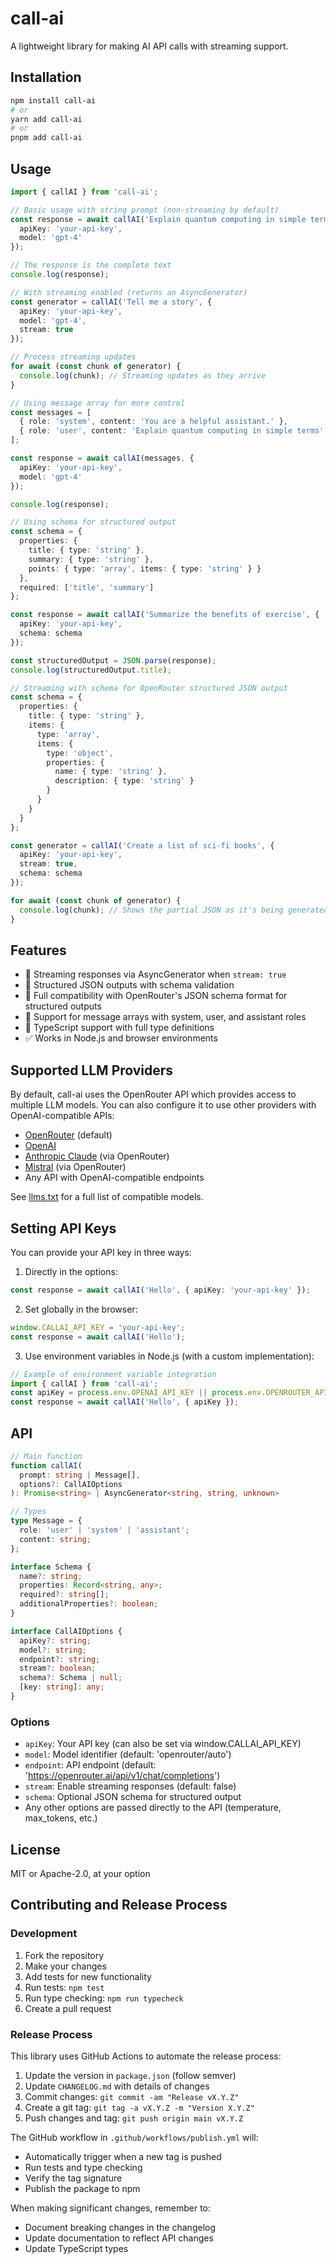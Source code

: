 # call-ai

A lightweight library for making AI API calls with streaming support.

## Installation

```bash
npm install call-ai
# or
yarn add call-ai
# or
pnpm add call-ai
```

## Usage

```typescript
import { callAI } from 'call-ai';

// Basic usage with string prompt (non-streaming by default)
const response = await callAI('Explain quantum computing in simple terms', {
  apiKey: 'your-api-key',
  model: 'gpt-4'
});

// The response is the complete text
console.log(response);

// With streaming enabled (returns an AsyncGenerator)
const generator = callAI('Tell me a story', {
  apiKey: 'your-api-key',
  model: 'gpt-4',
  stream: true
});

// Process streaming updates
for await (const chunk of generator) {
  console.log(chunk); // Streaming updates as they arrive
}

// Using message array for more control
const messages = [
  { role: 'system', content: 'You are a helpful assistant.' },
  { role: 'user', content: 'Explain quantum computing in simple terms' }
];

const response = await callAI(messages, {
  apiKey: 'your-api-key',
  model: 'gpt-4'
});

console.log(response);

// Using schema for structured output
const schema = {
  properties: {
    title: { type: 'string' },
    summary: { type: 'string' },
    points: { type: 'array', items: { type: 'string' } }
  },
  required: ['title', 'summary']
};

const response = await callAI('Summarize the benefits of exercise', {
  apiKey: 'your-api-key',
  schema: schema
});

const structuredOutput = JSON.parse(response);
console.log(structuredOutput.title);

// Streaming with schema for OpenRouter structured JSON output
const schema = {
  properties: {
    title: { type: 'string' },
    items: { 
      type: 'array', 
      items: { 
        type: 'object',
        properties: {
          name: { type: 'string' },
          description: { type: 'string' }
        }
      } 
    }
  }
};

const generator = callAI('Create a list of sci-fi books', {
  apiKey: 'your-api-key',
  stream: true,
  schema: schema
});

for await (const chunk of generator) {
  console.log(chunk); // Shows the partial JSON as it's being generated
}
```

## Features

- 🔄 Streaming responses via AsyncGenerator when `stream: true`
- 🧩 Structured JSON outputs with schema validation
- 🔌 Full compatibility with OpenRouter's JSON schema format for structured outputs
- 📝 Support for message arrays with system, user, and assistant roles
- 🔧 TypeScript support with full type definitions
- ✅ Works in Node.js and browser environments

## Supported LLM Providers

By default, call-ai uses the OpenRouter API which provides access to multiple LLM models. You can also configure it to use other providers with OpenAI-compatible APIs:

- [OpenRouter](https://openrouter.ai/) (default)
- [OpenAI](https://openai.com/)
- [Anthropic Claude](https://www.anthropic.com/) (via OpenRouter)
- [Mistral](https://mistral.ai/) (via OpenRouter)
- Any API with OpenAI-compatible endpoints

See [llms.txt](./llms.txt) for a full list of compatible models.

## Setting API Keys

You can provide your API key in three ways:

1. Directly in the options:
```typescript
const response = await callAI('Hello', { apiKey: 'your-api-key' });
```

2. Set globally in the browser:
```typescript
window.CALLAI_API_KEY = 'your-api-key';
const response = await callAI('Hello');
```

3. Use environment variables in Node.js (with a custom implementation):
```typescript
// Example of environment variable integration
import { callAI } from 'call-ai';
const apiKey = process.env.OPENAI_API_KEY || process.env.OPENROUTER_API_KEY;
const response = await callAI('Hello', { apiKey });
```

## API

```typescript
// Main function
function callAI(
  prompt: string | Message[],
  options?: CallAIOptions
): Promise<string> | AsyncGenerator<string, string, unknown>

// Types
type Message = {
  role: 'user' | 'system' | 'assistant';
  content: string;
};

interface Schema {
  name?: string;
  properties: Record<string, any>;
  required?: string[];
  additionalProperties?: boolean;
}

interface CallAIOptions {
  apiKey?: string;
  model?: string;
  endpoint?: string;
  stream?: boolean;
  schema?: Schema | null;
  [key: string]: any;
}
```

### Options

* `apiKey`: Your API key (can also be set via window.CALLAI_API_KEY)
* `model`: Model identifier (default: 'openrouter/auto')
* `endpoint`: API endpoint (default: 'https://openrouter.ai/api/v1/chat/completions')
* `stream`: Enable streaming responses (default: false)
* `schema`: Optional JSON schema for structured output
* Any other options are passed directly to the API (temperature, max_tokens, etc.)

## License

MIT or Apache-2.0, at your option

## Contributing and Release Process

### Development

1. Fork the repository
2. Make your changes
3. Add tests for new functionality
4. Run tests: `npm test`
5. Run type checking: `npm run typecheck`
6. Create a pull request

### Release Process

This library uses GitHub Actions to automate the release process:

1. Update the version in `package.json` (follow semver)
2. Update `CHANGELOG.md` with details of changes
3. Commit changes: `git commit -am "Release vX.Y.Z"`
4. Create a git tag: `git tag -a vX.Y.Z -m "Version X.Y.Z"`
5. Push changes and tag: `git push origin main vX.Y.Z`

The GitHub workflow in `.github/workflows/publish.yml` will:
- Automatically trigger when a new tag is pushed
- Run tests and type checking
- Verify the tag signature
- Publish the package to npm

When making significant changes, remember to:
- Document breaking changes in the changelog
- Update documentation to reflect API changes
- Update TypeScript types